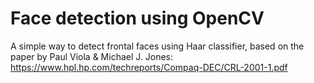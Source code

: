 # Face detection using OpenCV

A simple way to detect frontal faces using Haar classifier, based on the paper by Paul Viola & Michael J. Jones: https://www.hpl.hp.com/techreports/Compaq-DEC/CRL-2001-1.pdf

